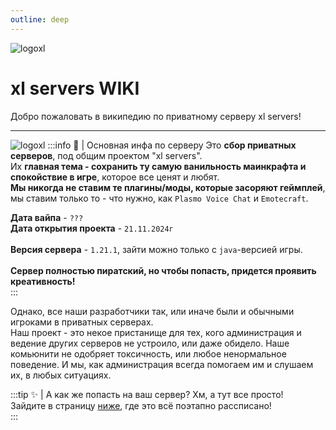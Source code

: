 ```yaml
---
outline: deep
---
```

![logoxl](/images/logo.png)
# xl servers WIKI
Добро пожаловать в википедию по приватному серверу xl servers!

---

![logoxl](/images/xlinformation.png)
:::info 📜 | Основная инфа по серверу
Это **сбор приватных серверов**, под общим проектом "xl servers".
<br>Их **главная тема - сохранить ту самую ванильность маинкрафта и спокойствие в игре**, которое все ценят и  любят.</br>
**Мы никогда не ставим те плагины/моды, которые засоряют геймплей**, мы ставим только то - что нужно, как `Plasmo Voice Chat` и `Emotecraft`.

**Дата вайпа** - `???`
<br>**Дата открытия проекта** - `21.11.2024г`</br>
<br>**Версия сервера** - `1.21.1`, зайти можно только с `java`-версией игры.</br>
<br>**Сервер полностью пиратский, но чтобы попасть, придется проявить креативность!**</br>
:::

Однако, все наши разработчики так, или иначе были и обычными игроками в приватных серверах.
<br>Наш проект - это некое пристанище для тех, кого администрация и ведение других серверов не устроило, или даже обидело. Наше комьюнити не одобряет токсичность, или любое ненормальное поведение. И мы, как администрация всегда помогаем им и слушаем их, в любых ситуациях.

:::tip ✨ | А как же попасть на ваш сервер?
Хм, а тут все просто!
<br>Зайдите в страницу [ниже](/play), где это всё поэтапно рассписано!</br>
:::